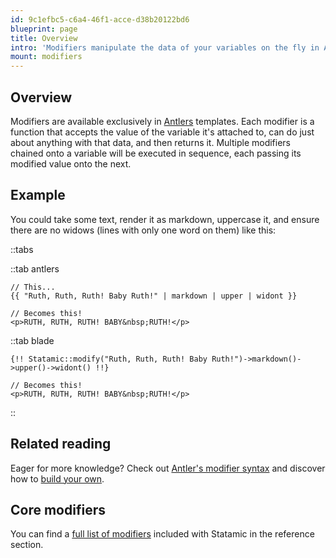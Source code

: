 ```yaml
---
id: 9c1efbc5-c6a4-46f1-acce-d38b20122bd6
blueprint: page
title: Overview
intro: 'Modifiers manipulate the data of your variables on the fly in Antlers templates. They can modify strings, filter arrays and lists, perform comparisons, handle basic math, simplify your markup, and even help you debug.'
mount: modifiers
---
```

## Overview

Modifiers are available exclusively in [Antlers][antlers] templates. Each modifier is a function that accepts the value of the variable it's attached to, can do just about anything with that data, and then returns it. Multiple modifiers chained onto a variable will be executed in sequence, each passing its modified value onto the next.

## Example

You could take some text, render it as markdown, uppercase it, and ensure there are no widows (lines with only one word on them) like this:

::tabs

::tab antlers
```antlers
// This...
{{ "Ruth, Ruth, Ruth! Baby Ruth!" | markdown | upper | widont }}

// Becomes this!
<p>RUTH, RUTH, RUTH! BABY&nbsp;RUTH!</p>
```
::tab blade
```blade
{!! Statamic::modify("Ruth, Ruth, Ruth! Baby Ruth!")->markdown()->upper()->widont() !!}

// Becomes this!
<p>RUTH, RUTH, RUTH! BABY&nbsp;RUTH!</p>
```
::

## Related reading

Eager for more knowledge? Check out [Antler's modifier syntax](/antlers#modifying-data) and discover how to [build your own](/extending/modifiers#creating-a-modifier).

## Core modifiers

You can find a [full list of modifiers](/reference/modifiers) included with Statamic in the reference section.

[antlers]: /antlers